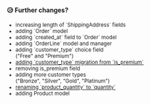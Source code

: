 #### 😥 Further changes?

<small>
<ul>
  <li>
    increasing length of `ShippingAddress` fields
  </li>
  <li>
    adding `Order` model
  </li>
  <li>
    adding `created_at` field to `Order` model
  </li>
  <li>
    adding `OrderLine` model and manager
  </li>
  <!-- <li>
    changing related name to customer user field
  </li> -->
  <li>
    adding `customer_type` choice field<br>
    ("Free" and "Premium")
  </li>
  <li>
    <u>adding `customer_type` migration from `is_premium`</u>
  </li>
  <li>
    removing is_premium field
  </li>
  <li>
    adding more customer types<br>
    ("Bronze", "Silver", "Gold", "Platinum")
  </li>
  <li>
    <u>renaming `product_quantity` to `quantity`</u>
  </li>
  <li>
    adding Product model
  </li>
</ul>
</small>


<aside class="notes">
</aside>
